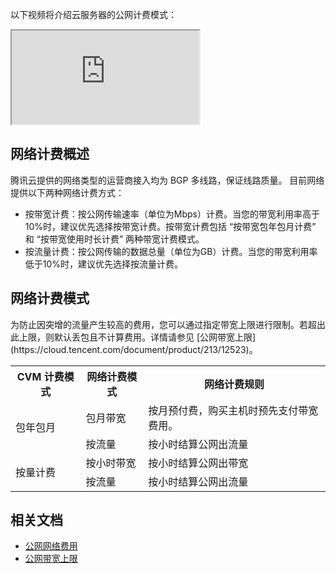 以下视频将介绍云服务器的公网计费模式：
<div class="doc-video-mod"><iframe src="https://cloud.tencent.com/edu/learning/quick-play/2029-24334?source=gw.doc.media&withPoster=1&notip=1"></iframe></div>

## 网络计费概述

腾讯云提供的网络类型的运营商接入均为 BGP 多线路，保证线路质量。
目前网络提供以下两种网络计费方式：
- 按带宽计费：按公网传输速率（单位为Mbps）计费。当您的带宽利用率高于10%时，建议优先选择按带宽计费。按带宽计费包括 “按带宽包年包月计费” 和 “按带宽使用时长计费” 两种带宽计费模式。
- 按流量计费：按公网传输的数据总量（单位为GB）计费。当您的带宽利用率低于10%时，建议优先选择按流量计费。

## 网络计费模式


<dx-alert infotype="notice" title="">
为防止因突增的流量产生较高的费用，您可以通过指定带宽上限进行限制。若超出此上限，则默认丢包且不计算费用。详情请参见 [公网带宽上限](https://cloud.tencent.com/document/product/213/12523)。
</dx-alert>



<table>
<tr><th>CVM 计费模式</th><th>网络计费模式</th><th>网络计费规则</th></tr>
<tr><td rowspan=2>包年包月</td><td>包月带宽</td><td>按月预付费，购买主机时预先支付带宽费用。</td></tr>
<tr><td >按流量</td><td>按小时结算公网出流量</td></tr>
<tr><td  rowspan=2>按量计费</td><td>按小时带宽</td><td>按小时结算公网出带宽</td></tr>
<tr><td>按流量</td><td>按小时结算公网出流量</td></tr>

</table>


## 相关文档
- [公网网络费用](https://cloud.tencent.com/document/product/213/51767)
- [公网带宽上限](https://cloud.tencent.com/document/product/213/12523)
